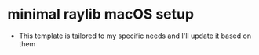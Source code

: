 # minimal raylib macOS setup

- This template is tailored to my specific needs and I'll update it based on them
